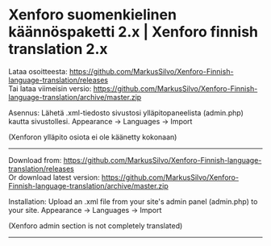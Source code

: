 # Xenforo suomenkielinen käännöspaketti 2.x | Xenforo finnish translation 2.x 

Lataa osoitteesta: https://github.com/MarkusSilvo/Xenforo-Finnish-language-translation/releases  
Tai lataa viimeisin versio: https://github.com/MarkusSilvo/Xenforo-Finnish-language-translation/archive/master.zip  

Asennus: 
Lähetä .xml-tiedosto sivustosi ylläpitopaneelista (admin.php) kautta sivustollesi. Appearance -> Languages -> Import

(Xenforon ylläpito osiota ei ole käänetty kokonaan)

-------------------

Download from: https://github.com/MarkusSilvo/Xenforo-Finnish-language-translation/releases  
Or download latest version: https://github.com/MarkusSilvo/Xenforo-Finnish-language-translation/archive/master.zip  


Installation:
Upload an .xml file from your site's admin panel (admin.php) to your site. Appearance -> Languages -> Import

(Xenforo admin section is not completely translated)

-------------------
